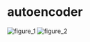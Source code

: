 # autoencoder
![figure_1](https://user-images.githubusercontent.com/33276780/43484026-36dee4ce-94db-11e8-9f2d-962480331476.png)
![figure_2](https://user-images.githubusercontent.com/33276780/43484029-3825e652-94db-11e8-90af-9348b7d5152b.png)
